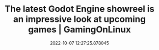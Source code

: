 ---
date: 2022-10-07 12:27:25.878045
link:
  source: web
  source_url: https://roytang.net
  text: The latest Godot Engine showreel is an impressive look at upcoming games |
    GamingOnLinux
  url: https://www.gamingonlinux.com/2022/10/the-latest-godot-engine-showreel-is-an-impressive-look-at-upcoming-games/
source: web
syndicated:
- type: mastodon
  url: https://mastodon.technology/users/roytang/statuses/109126985090975441
- type: twitter
  url: https://twitter.com/roytang/status/1578361357631557633/
tags:
- gaming
title: The latest Godot Engine showreel is an impressive look at upcoming games |
  GamingOnLinux
---